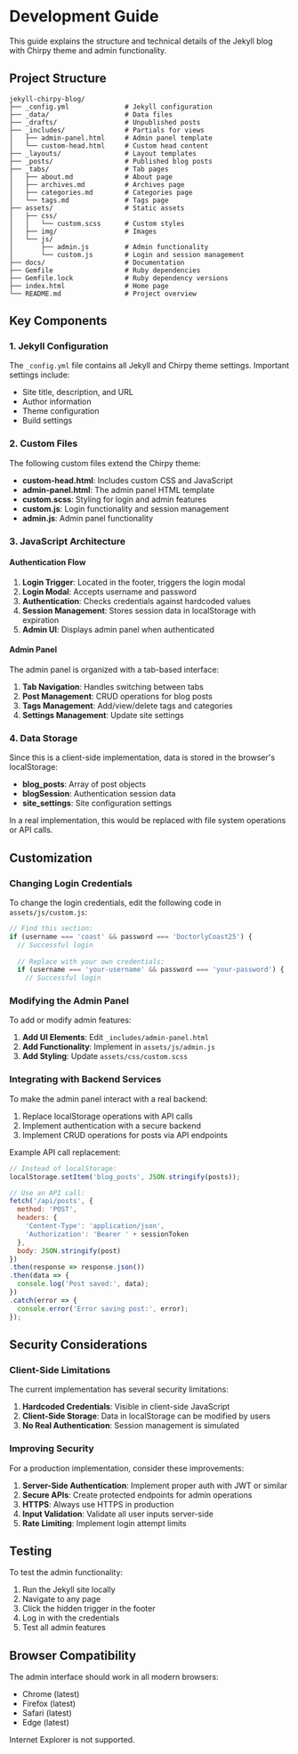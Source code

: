 # Development Guide

This guide explains the structure and technical details of the Jekyll blog with Chirpy theme and admin functionality.

## Project Structure

```
jekyll-chirpy-blog/
├── _config.yml              # Jekyll configuration
├── _data/                   # Data files
├── _drafts/                 # Unpublished posts
├── _includes/               # Partials for views
│   ├── admin-panel.html     # Admin panel template
│   └── custom-head.html     # Custom head content
├── _layouts/                # Layout templates
├── _posts/                  # Published blog posts
├── _tabs/                   # Tab pages
│   ├── about.md             # About page
│   ├── archives.md          # Archives page
│   ├── categories.md        # Categories page
│   └── tags.md              # Tags page
├── assets/                  # Static assets
│   ├── css/
│   │   └── custom.scss      # Custom styles
│   ├── img/                 # Images
│   └── js/
│       ├── admin.js         # Admin functionality
│       └── custom.js        # Login and session management
├── docs/                    # Documentation
├── Gemfile                  # Ruby dependencies
├── Gemfile.lock             # Ruby dependency versions
├── index.html               # Home page
└── README.md                # Project overview
```

## Key Components

### 1. Jekyll Configuration

The `_config.yml` file contains all Jekyll and Chirpy theme settings. Important settings include:

- Site title, description, and URL
- Author information
- Theme configuration
- Build settings

### 2. Custom Files

The following custom files extend the Chirpy theme:

- **custom-head.html**: Includes custom CSS and JavaScript
- **admin-panel.html**: The admin panel HTML template
- **custom.scss**: Styling for login and admin features
- **custom.js**: Login functionality and session management
- **admin.js**: Admin panel functionality

### 3. JavaScript Architecture

#### Authentication Flow

1. **Login Trigger**: Located in the footer, triggers the login modal
2. **Login Modal**: Accepts username and password
3. **Authentication**: Checks credentials against hardcoded values
4. **Session Management**: Stores session data in localStorage with expiration
5. **Admin UI**: Displays admin panel when authenticated

#### Admin Panel

The admin panel is organized with a tab-based interface:

1. **Tab Navigation**: Handles switching between tabs
2. **Post Management**: CRUD operations for blog posts
3. **Tags Management**: Add/view/delete tags and categories
4. **Settings Management**: Update site settings

### 4. Data Storage

Since this is a client-side implementation, data is stored in the browser's localStorage:

- **blog_posts**: Array of post objects
- **blogSession**: Authentication session data
- **site_settings**: Site configuration settings

In a real implementation, this would be replaced with file system operations or API calls.

## Customization

### Changing Login Credentials

To change the login credentials, edit the following code in `assets/js/custom.js`:

```javascript
// Find this section:
if (username === 'coast' && password === 'DoctorlyCoast25') {
  // Successful login
  
  // Replace with your own credentials:
  if (username === 'your-username' && password === 'your-password') {
    // Successful login
```

### Modifying the Admin Panel

To add or modify admin features:

1. **Add UI Elements**: Edit `_includes/admin-panel.html`
2. **Add Functionality**: Implement in `assets/js/admin.js`
3. **Add Styling**: Update `assets/css/custom.scss`

### Integrating with Backend Services

To make the admin panel interact with a real backend:

1. Replace localStorage operations with API calls
2. Implement authentication with a secure backend
3. Implement CRUD operations for posts via API endpoints

Example API call replacement:

```javascript
// Instead of localStorage:
localStorage.setItem('blog_posts', JSON.stringify(posts));

// Use an API call:
fetch('/api/posts', {
  method: 'POST',
  headers: {
    'Content-Type': 'application/json',
    'Authorization': 'Bearer ' + sessionToken
  },
  body: JSON.stringify(post)
})
.then(response => response.json())
.then(data => {
  console.log('Post saved:', data);
})
.catch(error => {
  console.error('Error saving post:', error);
});
```

## Security Considerations

### Client-Side Limitations

The current implementation has several security limitations:

1. **Hardcoded Credentials**: Visible in client-side JavaScript
2. **Client-Side Storage**: Data in localStorage can be modified by users
3. **No Real Authentication**: Session management is simulated

### Improving Security

For a production implementation, consider these improvements:

1. **Server-Side Authentication**: Implement proper auth with JWT or similar
2. **Secure APIs**: Create protected endpoints for admin operations
3. **HTTPS**: Always use HTTPS in production
4. **Input Validation**: Validate all user inputs server-side
5. **Rate Limiting**: Implement login attempt limits

## Testing

To test the admin functionality:

1. Run the Jekyll site locally
2. Navigate to any page
3. Click the hidden trigger in the footer
4. Log in with the credentials
5. Test all admin features

## Browser Compatibility

The admin interface should work in all modern browsers:

- Chrome (latest)
- Firefox (latest)
- Safari (latest)
- Edge (latest)

Internet Explorer is not supported.